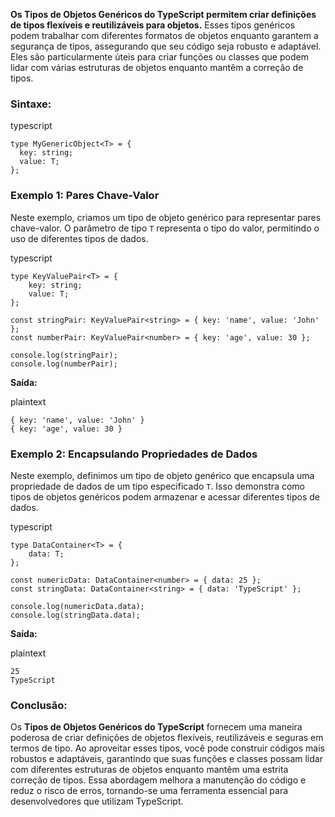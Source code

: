 
**Os Tipos de Objetos Genéricos do TypeScript permitem criar definições de tipos flexíveis e reutilizáveis para objetos.** 
Esses tipos genéricos podem trabalhar com diferentes formatos de objetos enquanto garantem a segurança de tipos, assegurando que seu código seja robusto e adaptável. Eles são particularmente úteis para criar funções ou classes que podem lidar com várias estruturas de objetos enquanto mantêm a correção de tipos.

### **Sintaxe:**

typescript

```
type MyGenericObject<T> = {
  key: string;
  value: T;
};
```

### **Exemplo 1: Pares Chave-Valor**

Neste exemplo, criamos um tipo de objeto genérico para representar pares chave-valor. O parâmetro de tipo `T` representa o tipo do valor, permitindo o uso de diferentes tipos de dados.

typescript

```
type KeyValuePair<T> = {
    key: string;
    value: T;
};

const stringPair: KeyValuePair<string> = { key: 'name', value: 'John' };
const numberPair: KeyValuePair<number> = { key: 'age', value: 30 };

console.log(stringPair);
console.log(numberPair);
```

**Saída:**

plaintext

```
{ key: 'name', value: 'John' }
{ key: 'age', value: 30 }
```

### **Exemplo 2: Encapsulando Propriedades de Dados**

Neste exemplo, definimos um tipo de objeto genérico que encapsula uma propriedade de dados de um tipo especificado `T`. Isso demonstra como tipos de objetos genéricos podem armazenar e acessar diferentes tipos de dados.

typescript

```
type DataContainer<T> = {
    data: T;
};

const numericData: DataContainer<number> = { data: 25 };
const stringData: DataContainer<string> = { data: 'TypeScript' };

console.log(numericData.data);
console.log(stringData.data);
```

**Saída:**

plaintext

```
25
TypeScript
```

### **Conclusão:**

Os **Tipos de Objetos Genéricos do TypeScript** fornecem uma maneira poderosa de criar definições de objetos flexíveis, reutilizáveis e seguras em termos de tipo. Ao aproveitar esses tipos, você pode construir códigos mais robustos e adaptáveis, garantindo que suas funções e classes possam lidar com diferentes estruturas de objetos enquanto mantêm uma estrita correção de tipos. Essa abordagem melhora a manutenção do código e reduz o risco de erros, tornando-se uma ferramenta essencial para desenvolvedores que utilizam TypeScript.











